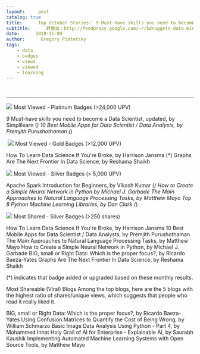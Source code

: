 ```yaml
---
layout:     post
catalog: true
title:      Top October Stories： 9 Must-have skills you need to become a Data Scientist, updated; 10 Best Mobile Apps for Data Scientist / Data Analysts
subtitle:      转载自：http://feedproxy.google.com/~r/kdnuggets-data-mining-analytics/~3/ktJpVI7Tj-s/top-stories-2018-oct.html
date:      2018-11-09
author:      Gregory Piatetsky
tags:
    - data
    - badges
    - views
    - viewed
    - learning
---
```



  
 





---

![](http://feedproxy.google.com/images/tkb-1810-p.png)
Most Viewed - Platinum Badges (>24,000 UPV)

 9 Must-have skills you need to become a Data Scientist, updated, by Simplilearn (*)
 10 Best Mobile Apps for Data Scientist / Data Analysts, by Premjith Purushothaman (*)



 ![](http://feedproxy.google.com/images/tkb-1810-g.png)
Most Viewed - Gold Badges (>12,000 UPV)

 How To Learn Data Science If You're Broke, by Harrison Jansma (*)
 Graphs Are The Next Frontier In Data Science, by Reshama Shaikh



![](http://feedproxy.google.com/images/tkb-1810-s.png)
Most Viewed - Silver Badges (> 5,000 UPV)

 Apache Spark Introduction for Beginners, by Vikash Kumar (*)
 How to Create a Simple Neural Network in Python by Michael J. Garbade
 The Main Approaches to Natural Language Processing Tasks, by Matthew Mayo
 Top 8 Python Machine Learning Libraries, by Dan Clark (*)





![](http://feedproxy.google.com/images/tkb-1810-s.png)
Most Shared - Silver Badges (>250 shares)

 How To Learn Data Science If You're Broke, by Harrison Jansma
 10 Best Mobile Apps for Data Scientist / Data Analysts, by Premjith Purushothaman
 The Main Approaches to Natural Language Processing Tasks, by Matthew Mayo
 How to Create a Simple Neural Network in Python, by Michael J. Garbade
 BIG, small or Right Data: Which is the proper focus?, by Ricardo Baeza-Yates
 Graphs Are The Next Frontier In Data Science, by Reshama Shaikh



(*) indicates that badge added or upgraded based on these monthly results.


Most Shareable (Viral) Blogs
Among the top blogs, here are the 5 blogs with the highest ratio of shares/unique views, which suggests that people who read it really liked it. 

 BIG, small or Right Data: Which is the proper focus?, by Ricardo Baeza-Yates
 Using Confusion Matrices to Quantify the Cost of Being Wrong, by William Schmarzo
 Basic Image Data Analysis Using Python - Part 4, by Mohammed Innat
 Holy Grail of AI for Enterprise - Explainable AI, by Saurabh Kaushik
 Implementing Automated Machine Learning Systems with Open Source Tools, by Matthew Mayo
 






